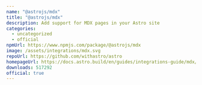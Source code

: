 ```yaml
---
name: "@astrojs/mdx"
title: "@astrojs/mdx"
description: Add support for MDX pages in your Astro site
categories:
  - uncategorized
  - official
npmUrl: https://www.npmjs.com/package/@astrojs/mdx
image: /assets/integrations/mdx.svg
repoUrl: https://github.com/withastro/astro
homepageUrl: https://docs.astro.build/en/guides/integrations-guide/mdx/
downloads: 517292
official: true
---
```

